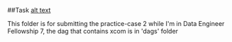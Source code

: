 ##Task
[alt text](https://github.com/prsdhatama/iykra/blob/main/Task2.png?raw=true)

This folder is for submitting the practice-case 2 while I'm in Data Engineer Fellowship 7, the dag that contains xcom is in 'dags' folder
